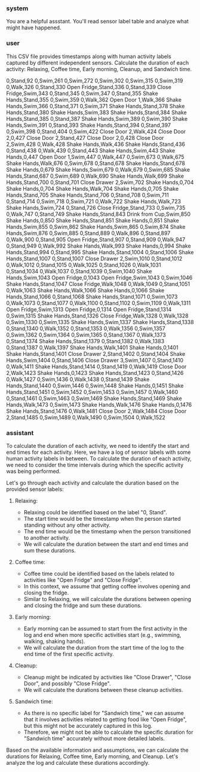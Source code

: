 ### system
You are a helpful assstant. You'll read sensor label table and analyze what might have happened.
### user

This CSV file provides timestamps along with human activity labels captured by different independent sensors.
Calculate the duration of each activity: Relaxing, Coffee time, Early morning, Cleanup, and Sandwich time.
    
0,Stand,92
0,Swim,261
0,Swim,272
0,Swim,302
0,Swim,315
0,Swim,319
0,Walk,326
0,Stand,330
Open Fridge,Stand,336
0,Stand,339
Close Fridge,Swim,343
0,Stand,345
0,Swim,347
0,Stand,355
Shake Hands,Stand,355
0,Swim,359
0,Walk,362
Open Door 1,Walk,366
Shake Hands,Swim,366
0,Stand,371
0,Swim,371
Shake Hands,Stand,378
Shake Hands,Stand,380
Shake Hands,Swim,383
Shake Hands,Stand,384
Shake Hands,Stand,385
0,Stand,387
Shake Hands,Swim,389
0,Swim,390
Shake Hands,Swim,391
0,Stand,393
Shake Hands,Stand,394
0,Stand,397
0,Swim,398
0,Stand,404
0,Swim,422
Close Door 2,Walk,424
Close Door 2,0,427
Close Door 2,Stand,427
Close Door 2,0,428
Close Door 2,Swim,428
0,Walk,428
Shake Hands,Walk,436
Shake Hands,Stand,436
0,Stand,438
0,Walk,439
0,Stand,443
Shake Hands,Swim,443
Shake Hands,0,447
Open Door 1,Swim,447
0,Walk,447
0,Swim,673
0,Walk,675
Shake Hands,Walk,676
0,Swim,678
0,Stand,678
Shake Hands,Stand,678
Shake Hands,0,679
Shake Hands,Swim,679
0,Walk,679
0,Swim,685
Shake Hands,Stand,687
0,Swim,689
0,Walk,690
Shake Hands,Walk,699
Shake Hands,Stand,700
0,Stand,701
Close Drawer 2,Swim,702
Shake Hands,0,704
Shake Hands,0,704
Shake Hands,Walk,704
Shake Hands,0,705
Shake Hands,Stand,705
Shake Hands,Stand,706
0,Stand,708
0,Swim,711
0,Stand,714
0,Swim,718
0,Swim,721
0,Walk,722
Shake Hands,Walk,723
Shake Hands,Swim,724
0,Stand,726
Close Fridge,Stand,733
0,Swim,735
0,Walk,747
0,Stand,749
Shake Hands,Stand,843
Drink from Cup,Swim,850
Shake Hands,0,850
Shake Hands,Stand,851
Shake Hands,0,851
Shake Hands,Swim,855
0,Swim,862
Shake Hands,Swim,865
0,Swim,874
Shake Hands,Swim,876
0,Swim,885
0,Stand,889
0,Walk,896
0,Stand,897
0,Walk,900
0,Stand,905
Open Fridge,Stand,907
0,Stand,909
0,Walk,947
0,Stand,949
0,Walk,992
Shake Hands,Walk,993
Shake Hands,0,994
Shake Hands,Stand,994
0,Stand,995
Shake Hands,Stand,1004
0,Stand,1006
Shake Hands,Stand,1007
0,Stand,1007
Close Drawer 2,Swim,1010
0,Stand,1012
0,Walk,1012
0,Stand,1015
0,Walk,1025
0,Stand,1026
0,Walk,1031
0,Stand,1034
0,Walk,1037
0,Stand,1039
0,Swim,1040
Shake Hands,Swim,1043
Open Fridge,0,1043
Open Fridge,Swim,1043
0,Swim,1046
Shake Hands,Stand,1047
Close Fridge,Walk,1048
0,Walk,1049
0,Stand,1051
0,Walk,1063
Shake Hands,Walk,1066
Shake Hands,0,1066
Shake Hands,Stand,1066
0,Stand,1068
Shake Hands,Stand,1071
0,Swim,1073
0,Walk,1073
0,Stand,1077
0,Walk,1100
0,Stand,1102
0,Swim,1109
0,Walk,1311
Open Fridge,Swim,1313
Open Fridge,0,1314
Open Fridge,Stand,1314
0,Swim,1315
Shake Hands,Stand,1326
Close Fridge,Walk,1328
0,Walk,1328
0,Swim,1330
0,Swim,1335
Shake Hands,Swim,1337
Shake Hands,Stand,1338
0,Stand,1340
0,Walk,1352
0,Stand,1353
0,Walk,1356
0,Swim,1357
0,Swim,1362
0,Swim,1364
0,Swim,1365
0,Stand,1367
0,Walk,1373
0,Stand,1374
Shake Hands,Stand,1379
0,Stand,1382
0,Walk,1383
0,Stand,1387
0,Walk,1397
Shake Hands,Walk,1401
Shake Hands,0,1401
Shake Hands,Stand,1401
Close Drawer 2,Stand,1402
0,Stand,1404
Shake Hands,Swim,1404
0,Stand,1406
Close Drawer 3,Swim,1407
0,Stand,1410
0,Walk,1411
Shake Hands,Stand,1414
0,Stand,1419
0,Walk,1419
Close Door 2,Walk,1423
Shake Hands,0,1423
Shake Hands,Stand,1423
0,Stand,1426
0,Walk,1427
0,Swim,1436
0,Walk,1438
0,Stand,1439
Shake Hands,Stand,1440
0,Swim,1446
0,Swim,1448
Shake Hands,0,1451
Shake Hands,Stand,1451
0,Swim,1452
0,Swim,1453
0,Swim,1457
0,Walk,1460
0,Stand,1461
0,Swim,1463
0,Swim,1469
Shake Hands,Stand,1469
Shake Hands,Walk,1473
0,Swim,1473
Shake Hands,Walk,1476
Shake Hands,0,1476
Shake Hands,Stand,1476
0,Walk,1481
Close Door 2,Walk,1484
Close Door 2,Stand,1485
0,Swim,1489
0,Walk,1490
0,Swim,1504
0,Walk,1522

### assistant
To calculate the duration of each activity, we need to identify the start and end times for each activity. Here, we have a log of sensor labels with some human activity labels in between. 
To calculate the duration of each activity, we need to consider the time intervals during which the specific activity was being performed.

Let's go through each activity and calculate the duration based on the provided sensor labels:

1. Relaxing:
   - Relaxing could be identified based on the label "0, Stand".
   - The start time would be the timestamp when the person started standing without any other activity.
   - The end time would be the timestamp when the person transitioned to another activity.
   - We will calculate the duration between the start and end times and sum these durations.

2. Coffee time:
   - Coffee time could be identified based on the labels related to activities like "Open Fridge" and "Close Fridge".
   - In this context, we assume that getting coffee involves opening and closing the fridge.
   - Similar to Relaxing, we will calculate the durations between opening and closing the fridge and sum these durations.

3. Early morning:
   - Early morning can be assumed to start from the first activity in the log and end when more specific activities start (e.g., swimming, walking, shaking hands).
   - We will calculate the duration from the start time of the log to the end time of the first specific activity.

4. Cleanup:
   - Cleanup might be indicated by activities like "Close Drawer", "Close Door", and possibly "Close Fridge".
   - We will calculate the durations between these cleanup activities.

5. Sandwich time:
   - As there is no specific label for "Sandwich time," we can assume that it involves activities related to getting food like "Open Fridge", but this might not be accurately captured in this log.
   - Therefore, we might not be able to calculate the specific duration for "Sandwich time" accurately without more detailed labels.

Based on the available information and assumptions, we can calculate the durations for Relaxing, Coffee time, Early morning, and Cleanup. Let's analyze the log and calculate these durations accordingly.
